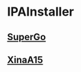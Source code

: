 # IPAInstaller

## [SuperGo](itms-services://?action=download-manifest&url=https://raw.githubusercontent.com/liu-congcong/IPAInstaller/main/SuperGo.plist)

## [XinaA15](itms-services://?action=download-manifest&url=https://raw.githubusercontent.com/liu-congcong/IPAInstaller/main/XinaA15.plist)
